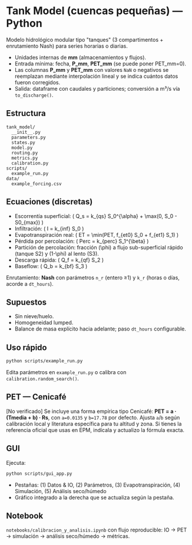 
# Tank Model (cuencas pequeñas) — Python

Modelo hidrológico modular tipo "tanques" (3 compartimentos + enrutamiento Nash) para series horarias o diarias.
- Unidades internas de **mm** (almacenamientos y flujos).
- Entrada mínima: fecha, **P_mm**, **PET_mm** (se puede poner PET_mm=0).
- Las columnas **P_mm** y **PET_mm** con valores `NaN` o negativos se reemplazan mediante interpolación lineal y se indica cuántos datos fueron corregidos.
- Salida: dataframe con caudales y particiones; conversión a m³/s vía `to_discharge()`.

## Estructura
```
tank_model/
  __init__.py
  parameters.py
  states.py
  model.py
  routing.py
  metrics.py
  calibration.py
scripts/
  example_run.py
data/
  example_forcing.csv
```

## Ecuaciones (discretas)
- Escorrentía superficial: \( Q_s = k_{qs} S_0^{\alpha} + \max(0, S_0 - S0_{max}) \)
- Infiltración: \( I = k_{inf} S_0 \)
- Evapotranspiración real: \( ET = \min(PET, f_{et0} S_0 + f_{et1} S_1) \)
- Pérdida por percolación: \( Perc = k_{perc} S_1^{\beta} \)
- Partición de percolación: fracción \(\phi\) a flujo sub-superficial rápido (tanque S2) y \(1-\phi\) al lento (S3).
- Descarga rápida: \( Q_f = k_{qf} S_2 \)
- Baseflow: \( Q_b = k_{bf} S_3 \)

Enrutamiento: **Nash** con parámetros `n_r` (entero ≥1) y `k_r` (horas o días, acorde a `dt_hours`).

## Supuestos
- Sin nieve/huelo.
- Homogeneidad lumped.
- Balance de masa explícito hacia adelante; paso `dt_hours` configurable.

## Uso rápido
```bash
python scripts/example_run.py
```
Edita parámetros en `example_run.py` o calibra con `calibration.random_search()`.


## PET — Cenicafé
[No verificado] Se incluye una forma empírica tipo Cenicafé: **PET = a · (Tmedia + b) · Rs**, con `a=0.0135` y `b=17.78` por defecto. 
Ajusta `a`/`b` según calibración local y literatura específica para tu altitud y zona. Si tienes la referencia oficial que usas en EPM, indícala y actualizo la fórmula exacta.

## GUI
Ejecuta:
```bash
python scripts/gui_app.py
```
- Pestañas: (1) Datos & IO, (2) Parámetros, (3) Evapotranspiración, (4) Simulación, (5) Análisis seco/húmedo
- Gráfico integrado a la derecha que se actualiza según la pestaña.

## Notebook
`notebooks/calibracion_y_analisis.ipynb` con flujo reproducible: IO → PET → simulación → análisis seco/húmedo → métricas.
